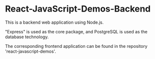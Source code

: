 # React-JavaScript-Demos-Backend

This is a backend web application using Node.js.

"Express" is used as the core package, and PostgreSQL is used as the database technology.

The corresponding frontend application can be found in the repository 'react-javascript-demos'.